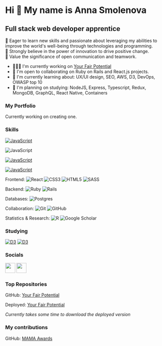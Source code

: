 Hi 👋 My name is Anna Smolenova
======================================================================================================================================

Full stack web developer apprentice
-----------------------------------
📍 Eager to learn new skills and passionate about leveraging my abilities to improve the world's well-being through technologies and programming. <br/>
📍 Strongly believe in the power of innovation to drive positive change. </br>
📍 Value the significance of open communication and teamwork.<br/>

* 👨🏻‍💻 I'm currently working on [Your Fair Potential](http://github.com/zettlingzettel/your-fair-potential)
* 🤝 I'm open to collaborating on Ruby on Rails and React.js projects.
* 🌱 I'm currently learning about: UX/UI design, SEO, AWS, D3,  DevOps, OWASP top 10
* 📝 I'm planning on studying: NodeJS, Express, Typescript, Redux, MongoDB, GraphQL, React Native, Containers

### My Portfolio
Currently working on creating one.


### Skills

<a onclick="window.open(this.href,'');return false;" href="https://developer.mozilla.org/en-US/docs/Web/JavaScript', ''); return false;"><img src="https://img.shields.io/badge/javascript-%23323330.svg?style=for-the-badge&logo=javascript&logoColor=%23F7DF1E" alt="JavaScript" /></a>

<a onclick="window.open ('https://developer.mozilla.org/en-US/docs/Web/JavaScript', ''); return false;" ><img src="https://img.shields.io/badge/javascript-%23323330.svg?style=for-the-badge&logo=javascript&logoColor=%23F7DF1E" alt="JavaScript" /></a>

<p align="left">
<a target="frameName" href="https://developer.mozilla.org/en-US/docs/Web/JavaScript"  rel="noopener noreferrer"><img src="https://img.shields.io/badge/javascript-%23323330.svg?style=for-the-badge&logo=javascript&logoColor=%23F7DF1E" alt="JavaScript" /></a></p>

<p align="left">
<a target="_tab" href="https://developer.mozilla.org/en-US/docs/Web/JavaScript"  rel="noopener noreferrer"><img src="https://img.shields.io/badge/javascript-%23323330.svg?style=for-the-badge&logo=javascript&logoColor=%23F7DF1E" alt="JavaScript" /></a></p>

Frontend:
![React](https://img.shields.io/badge/react-%2320232a.svg?style=for-the-badge&logo=react&logoColor=%2361DAFB)
![CSS3](https://img.shields.io/badge/css3-%231572B6.svg?style=for-the-badge&logo=css3&logoColor=white)
![HTML5](https://img.shields.io/badge/html5-%23E34F26.svg?style=for-the-badge&logo=html5&logoColor=white)
![SASS](https://img.shields.io/badge/SASS-hotpink.svg?style=for-the-badge&logo=SASS&logoColor=white)

Backend:
![Ruby](https://img.shields.io/badge/ruby-%23CC342D.svg?style=for-the-badge&logo=ruby&logoColor=white)
![Rails](https://img.shields.io/badge/rails-%23CC0000.svg?style=for-the-badge&logo=ruby-on-rails&logoColor=white)

Databases:
![Postgres](https://img.shields.io/badge/postgres-%23316192.svg?style=for-the-badge&logo=postgresql&logoColor=white)

Collaboration:
![Git](https://img.shields.io/badge/git-%23F05033.svg?style=for-the-badge&logo=git&logoColor=white)
![GitHub](https://img.shields.io/badge/github-%23121011.svg?style=for-the-badge&logo=github&logoColor=white)

Statistics & Research:
![R](https://img.shields.io/badge/r-%23276DC3.svg?style=for-the-badge&logo=r&logoColor=white)
![Google Scholar](https://img.shields.io/badge/Google%20Scholar-4285F4?style=for-the-badge&logo=google-scholar&logoColor=white)

### Studying

<a href="https://d3js.org/" target="_blank" rel="noreferrer"><img src="https://img.shields.io/badge/D3.js-%23f9a03c.svg?style=for-the-badge&logo=D3.js&logoColor=white" alt="D3" /></a> 
<a href="https://aws.amazon.com/" target="_blank" rel="noreferrer"><img src="https://img.shields.io/badge/AWS-%23FF9900.svg?style=for-the-badge&logo=amazon-aws&logoColor=white" alt="D3" /></a>

### Socials

<p align="left"> <a href="https://www.github.com/zettlingzettel" target="_blank" rel="noreferrer"><img src="https://raw.githubusercontent.com/danielcranney/readme-generator/main/public/icons/socials/github.svg" width="32" height="32" /></a> <a href="https://www.linkedin.com/in/anna-smolenova/" target="_blank" rel="noreferrer"><img src="https://raw.githubusercontent.com/danielcranney/readme-generator/main/public/icons/socials/linkedin.svg" width="32" height="32" /></a></p>

### Top Repositories

GitHub: [Your Fair Potential](http://github.com/zettlingzettel/your-fair-potential)

Deployed: [Your Fair Potential](https://breakable-toy-062r.onrender.com/)

<i>Currently takes some time to download the deployed version</i>

### My contributions

GitHub: [MAMA Awards](https://github.com/abezxodus/group-project-3-mama)


